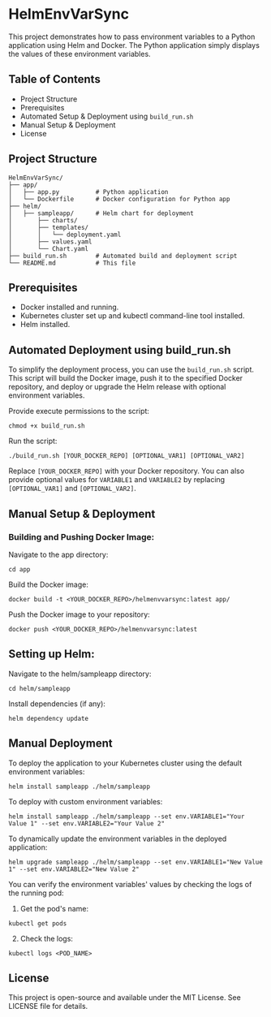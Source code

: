 # HelmEnvVarSync

This project demonstrates how to pass environment variables to a Python application using Helm and Docker. The Python application simply displays the values of these environment variables.

## Table of Contents

- Project Structure
- Prerequisites
- Automated Setup & Deployment using `build_run.sh`
- Manual Setup & Deployment
- License

## Project Structure

```
HelmEnvVarSync/
├── app/
│   ├── app.py          # Python application
│   └── Dockerfile      # Docker configuration for Python app
├── helm/
│   ├── sampleapp/      # Helm chart for deployment
│       ├── charts/
│       ├── templates/
│       │   └── deployment.yaml
│       ├── values.yaml
│       └── Chart.yaml
├── build_run.sh        # Automated build and deployment script
└── README.md           # This file
```

## Prerequisites

- Docker installed and running.
- Kubernetes cluster set up and kubectl command-line tool installed.
- Helm installed.

## Automated Deployment using build_run.sh
To simplify the deployment process, you can use the `build_run.sh` script. This script will build the Docker image, push it to the specified Docker repository, and deploy or upgrade the Helm release with optional environment variables.

Provide execute permissions to the script:

```
chmod +x build_run.sh
```

Run the script:

```
./build_run.sh [YOUR_DOCKER_REPO] [OPTIONAL_VAR1] [OPTIONAL_VAR2]
```

Replace `[YOUR_DOCKER_REPO]` with your Docker repository. You can also provide optional values for `VARIABLE1` and `VARIABLE2` by replacing `[OPTIONAL_VAR1]` and `[OPTIONAL_VAR2]`.

## Manual Setup & Deployment
### Building and Pushing Docker Image:
Navigate to the app directory:

```
cd app
```

Build the Docker image:

```
docker build -t <YOUR_DOCKER_REPO>/helmenvvarsync:latest app/
```

Push the Docker image to your repository:

```
docker push <YOUR_DOCKER_REPO>/helmenvvarsync:latest
```

## Setting up Helm:
Navigate to the helm/sampleapp directory:

```
cd helm/sampleapp
```

Install dependencies (if any):

```
helm dependency update
```

## Manual Deployment
To deploy the application to your Kubernetes cluster using the default environment variables:

```
helm install sampleapp ./helm/sampleapp
```

To deploy with custom environment variables:

```
helm install sampleapp ./helm/sampleapp --set env.VARIABLE1="Your Value 1" --set env.VARIABLE2="Your Value 2"
```

To dynamically update the environment variables in the deployed application:

```
helm upgrade sampleapp ./helm/sampleapp --set env.VARIABLE1="New Value 1" --set env.VARIABLE2="New Value 2"
```

You can verify the environment variables' values by checking the logs of the running pod:

1. Get the pod's name:

```
kubectl get pods
```

2. Check the logs:

```
kubectl logs <POD_NAME>
```

## License
This project is open-source and available under the MIT License. See LICENSE file for details.
